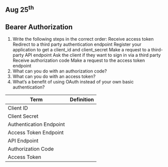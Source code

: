 ## Aug 25<sup>th</sup>
## Bearer Authorization

1. Write the following steps in the correct order:
Receive access token
Redirect to a third party authentication endpoint
Register your application to get a client_id and client_secret
Make a request to a third-party API endpoint
Ask the client if they want to sign in via a third party
Receive authorization code
Make a request to the access token endpoint
2. What can you do with an authorization code?
3. What can you do with an access token?
4. What’s a benefit of using OAuth instead of your own basic authentication?


|   **Term**    | **Definition**  |
| ------------- | ----------- |
| Client ID     |             |
| Client Secret |             |
| Authentication Endpoint |             |
| Access Token Endpoint |             |
| API Endpoint |             |
| Authorization Code |             |
| Access Token |             |
